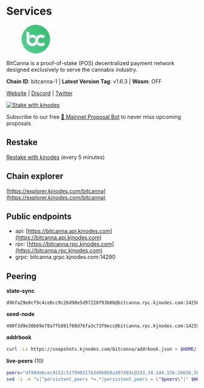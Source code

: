 # Services

<figure><img src="https://raw.githubusercontent.com/kj89/cosmos-images/main/logos/bitcanna.png" alt=""><figcaption></figcaption></figure>

BitCanna is a proof-of-stake (POS) decentralized payment network designed exclusively to serve the cannabis industry. 

**Chain ID**: bitcanna-1 | **Latest Version Tag**: v1.6.3 | **Wasm**: OFF

[Website](https://www.bitcanna.io) | [Discord](https://discord.gg/9AVrzaVQvs) | [Twitter](https://twitter.com/BitCannaGlobal)

[![Stake with kjnodes](https://i.ibb.co/cr44Q8j/button-stake-with-kjnodes.png)](https://restake.app/bitcanna/bcnavaloper1aym6s8eza7kjvnxuwxufrzccz6vqvgnsc47cc7)

Subscribe to our free [🤖 Mainnet Proposal Bot](https://t.me/kjnodes_proposal_bot) to never miss upcoming proposals

## Restake

[Restake with kjnodes](https://restake.app/bitcanna/bcnavaloper1aym6s8eza7kjvnxuwxufrzccz6vqvgnsc47cc7) (every 5 minutes)
## Chain explorer
[https://explorer.kjnodes.com/bitcanna](https://explorer.kjnodes.com/bitcanna)

## Public endpoints

* api: [https://bitcanna.api.kjnodes.com](https://bitcanna.api.kjnodes.com)
* rpc: [https://bitcanna.rpc.kjnodes.com](https://bitcanna.rpc.kjnodes.com)
* grpc: bitcanna.grpc.kjnodes.com:14290

## Peering

**state-sync**

```text
d9bfa29e0cf9c4ce0cc9c26d98e5d97228f93b0b@bitcanna.rpc.kjnodes.com:14256
```

**seed-node**

```text
400f3d9e30b69e78a7fb891f60d76fa3c73f0ecc@bitcanna.rpc.kjnodes.com:14259
```

**addrbook**
```bash
curl -Ls https://snapshots.kjnodes.com/bitcanna/addrbook.json > $HOME/.bcna/config/addrbook.json
```

**live-peers** (10)
```bash
peers="df99de6cec9152c517990317b340b8b9a307493c@193.34.144.156:26656,5bb0a042e8a4ee28bcda1e26148e57787e75a42e@23.88.69.22:28466,23671067d0fd40aec523290585c7d8e91034a771@65.108.43.170:26656,cb0848b84987c37ba0fa465585c6b9d6cec6deab@65.108.77.98:26696,ec4796daea06ecf0e51819b931fbcb3e1a99b137@144.91.101.49:26656,6ae1dfa46884560e13962d73462e5bda0bb8c019@65.109.33.48:17656,3cb7bc8d5c448eaa42558347fb6cb03cd414b223@38.242.232.202:26656,320d0d38559140608b72a361db44b2a8f14bf0d1@107.181.229.154:16656,b587bf827b5f680c417601b536ffbd505c88bb07@193.70.45.106:13056,d9bfa29e0cf9c4ce0cc9c26d98e5d97228f93b0b@65.109.88.38:14256"
sed -i -e "s|^persistent_peers *=.*|persistent_peers = \"$peers\"|" $HOME/.bcna/config/config.toml
```

